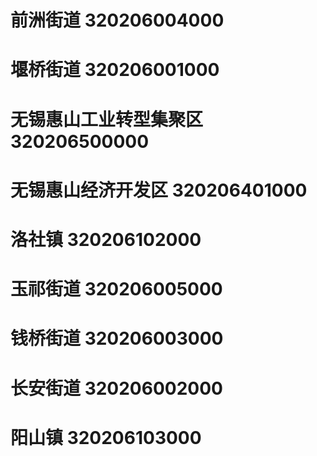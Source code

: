 # 前洲街道 320206004000
# 堰桥街道 320206001000
# 无锡惠山工业转型集聚区 320206500000
# 无锡惠山经济开发区 320206401000
# 洛社镇 320206102000
# 玉祁街道 320206005000
# 钱桥街道 320206003000
# 长安街道 320206002000
# 阳山镇 320206103000
